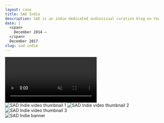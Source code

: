 ```yaml
---
layout: case
title: SAD Indie
description: SAD is an indie dedicated audiovisual curation blog on YouTube. The channel currently has 26.000 subscribers and a total of 4.8 million video views. In 2020 the channel got acquired by a leading music distribution platform.
date: |
  <span>
    December 2014 —
  </span>
  December 2017
slug: sad-indie
---
```


<script>
  import Image from 'svimg';
</script>

<div class="bg-[#1B1D21]">
  <video class="lozad" autoplay muted loop playsinline data-poster="/cases/sad-indie/0001.png">
    <source data-src="/cases/sad-indie/0004.mp4" type="video/mp4" />
  </video>
</div>

<div class="g-element md:grid-cols-3 bg-[#0B0F16]">
  <Image src="/cases/sad-indie/0001-2.png" alt="SAD Indie video thumbnail 1" />
  <Image src="/cases/sad-indie/0001-5.png" alt="SAD Indie video thumbnail 2" />
  <Image src="/cases/sad-indie/0001-3.png" alt="SAD Indie video thumbnail 3" />
</div>

<div class="g-element bg-[#1B1D21]">
  <Image src="/cases/sad-indie/0002.png" alt="SAD Indie banner" />
</div>
